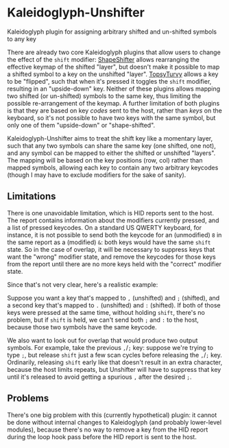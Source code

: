 # Kaleidoglyph-Unshifter
Kaleidoglyph plugin for assigning arbitrary shifted and un-shifted symbols to any key

There are already two core Kaleidoglyph plugins that allow users to
change the effect of the `shift` modifier:
[ShapeShifter](https://github.com/keyboardio/Kaleidoglyph-ShapeShifter)
allows rearranging the effective keymap of the shifted "layer", but
doesn't make it possible to map a shifted symbol to a key on the
unshifted "layer".
[TopsyTurvy](https://github.com/keyboardio/Kaleidoglyph-TopsyTurvy)
allows a key to be "flipped", such that when it's pressed it toggles
the `shift` modifier, resulting in an "upside-down" key.  Neither of
these plugins allows mapping two shifted (or un-shifted) symbols to
the same key, thus limiting the possible re-arrangement of the keymap.
A further limitation of both plugins is that they are based on key
_codes_ sent to the host, rather than _keys_ on the keyboard, so it's
not possible to have two keys with the same symbol, but only one of
them "upside-down" or "shape-shifted".

Kaleidoglyph-Unshifter aims to treat the shift key like a momentary
layer, such that any two symbols can share the same key (one shifted,
one not), and any symbol can be mapped to either the shifted or
unshifted "layers". The mapping will be based on the key positions
(row, col) rather than mapped symbols, allowing each key to contain
any two arbitrary keycodes (though I may have to exclude modifiers for
the sake of sanity).

## Limitations

There is one unavoidable limitation, which is HID reports sent to the
host.  The report contains information about the modifiers currently
pressed, and a list of pressed keycodes.  On a standard US QWERTY
keyboard, for instance, it is not possible to send both the keycode
for an (unmodified) `8` in the same report as a (modified) `&`: both
keys would have the same `shift` state.  So in the case of overlap, it
will be necessary to suppress keys that want the "wrong" modifier
state, and remove the keycodes for those keys from the report until
there are no more keys held with the "correct" modifier state.

Since that's not very clear, here's a realistic example:

Suppose you want a key that's mapped to `,` (unshifted) and `;`
(shifted), and a second key that's mapped to `.` (unshifted) and `:`
(shifted).  If both of those keys were pressed at the same time,
without holding `shift`, there's no problem, but if `shift` is held,
we can't send both `;` and `:` to the host, because those two symbols
have the same keycode.

We also want to look out for overlap that would produce two output
symbols. For example, take the previous `,`/`;` key: suppose we're
trying to type `;`, but release `shift` just a few scan cycles before
releasing the `,`/`;` key.  Ordinarily, releasing `shift` early like
that doesn't result in an extra character, because the host limits
repeats, but Unshifter will have to suppress that key until it's
released to avoid getting a spurious `,` after the desired `;`.

## Problems

There's one big problem with this (currently hypothetical) plugin: it
cannot be done without internal changes to Kaleidoglyph (and probably
lower-level modules), because there's no way to remove a key from the
HID report during the loop hook pass before the HID report is sent to
the host.
